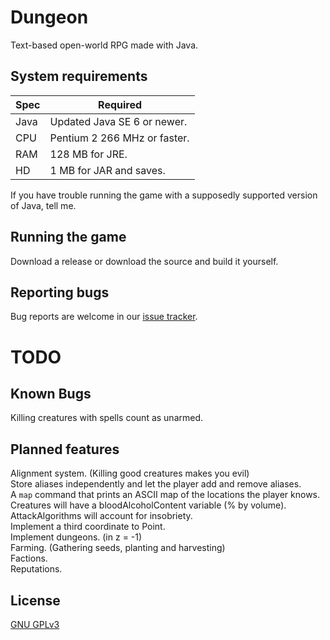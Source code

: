 Dungeon
=======
Text-based open-world RPG made with Java.


System requirements
-------------------
|Spec|Required                    |
|----|----------------------------|
|Java|Updated Java SE 6 or newer. |
|CPU |Pentium 2 266 MHz or faster.|
|RAM |128 MB for JRE.             |
|HD  |1 MB for JAR and saves.     |

If you have trouble running the game with a supposedly supported version of Java, tell me.


Running the game
----------------
Download a release or download the source and build it yourself.


Reporting bugs
--------------
Bug reports are welcome in our [issue tracker](https://github.com/mafagafogigante/dungeon/issues).


TODO
====

Known Bugs
----------
Killing creatures with spells count as unarmed.

Planned features
----------------
Alignment system. (Killing good creatures makes you evil)  
Store aliases independently and let the player add and remove aliases.  
A ``map`` command that prints an ASCII map of the locations the player knows.  
Creatures will have a bloodAlcoholContent variable (% by volume).  
AttackAlgorithms will account for insobriety.  
Implement a third coordinate to Point.  
Implement dungeons. (in z = -1)  
Farming. (Gathering seeds, planting and harvesting)  
Factions.  
Reputations.  

License
-------
[GNU GPLv3](https://github.com/mafagafogigante/dungeon/blob/master/LICENSE.txt)

